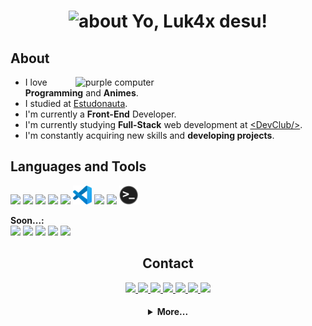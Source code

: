 <h1 align="center">
<img width="40" alt="about" src="https://raw.github.com/elizarov/elizarov/master/about.png"> Yo, Luk4x desu!
</h1>

<h2 align="left">About</h2>
<img src="https://raw.githubusercontent.com/MicaelliMedeiros/micaellimedeiros/master/image/computer-illustration.png" width="400px" align="right" alt="purple computer">

<ul align="left">
    <li>I love <strong>Programming</strong> and <strong>Animes</strong>.</li>
    <li>I studied at <a href="https://estudonauta.com">Estudonauta</a>.</li>
    <li>I'm currently a <strong>Front-End</strong> Developer.</li>
    <li>I'm currently studying <strong>Full-Stack</strong> web development at <a href="https://devclub.rodolfomori.com.br/">&lt;DevClub/&gt;</a>.</li>
    <li>I'm constantly acquiring new skills and <strong>developing projects</strong>.</li>
</ul>

<h2 align="left">Languages and Tools</h2>
<p align="left">
  <code><img height="30" src="https://img.shields.io/badge/JavaScript-F7DF1E?style=for-the-badge&logo=javascript&logoColor=black"></code>
  <code><img height="30" src="https://img.shields.io/badge/HTML5-E34F26?style=for-the-badge&logo=html5&logoColor=white"></code>
  <code><img height="30" src="https://img.shields.io/badge/CSS3-1572B6?style=for-the-badge&logo=css3&logoColor=white"></code>
  <code><img height="30" src="https://img.shields.io/badge/Git-E34F26?style=for-the-badge&logo=git&logoColor=white"></code>
  <code><img height="30" src="https://img.shields.io/badge/-Figma-333333?style=flat&logo=figma&logoColor=007ACC"></code>
  <code><img height="30" src="https://raw.githubusercontent.com/github/explore/80688e429a7d4ef2fca1e82350fe8e3517d3494d/topics/visual-studio-code/visual-studio-code.png"></code>
  <code><img height="30" src="https://img.shields.io/badge/Windows-017AD7?style=for-the-badge&logo=windows&logoColor=white"></code>
  <code><img height="30" src="https://img.shields.io/badge/Linux-E34F26?style=for-the-badge&logo=linux&logoColor=black"></code>
  <code><img height="30" src="https://raw.githubusercontent.com/github/explore/80688e429a7d4ef2fca1e82350fe8e3517d3494d/topics/terminal/terminal.png"></code>
  <br>
  <p align="left"><strong>Soon...:</strong>
    <br>
    <code><img height="30" src="https://img.shields.io/badge/Node.js-43853D?style=for-the-badge&logo=node.js&logoColor=white"></code>
    <code><img height="30" src="https://img.shields.io/badge/TypeScript-007ACC?style=for-the-badge&logo=typescript&logoColor=white"></code>
    <code><img height="30" src="https://img.shields.io/badge/React-20232A?style=for-the-badge&logo=react&logoColor=61DAFB"></code>
    <code><img height="30" src="https://img.shields.io/badge/React_Native-20232A?style=for-the-badge&logo=react&logoColor=61DAFB"></code>
    <code><img height="30" src="https://img.shields.io/badge/React-20232A?style=for-the-badge&logo=react&logoColor=61DAFB"></code>
  </p>
</p>

<h2 align="center">Contact</h2>
<p align="center">
  <a href="mailto:luk4xm4ci3l@gmail.com" alt="Gmail">
  <img src="https://img.shields.io/badge/Gmail-D14836?style=for-the-badge&logo=gmail&logoColor=white">
  </a>
  
  <a href="https://www.linkedin.com/in/lucasmacielf/" alt="Linkedin">
    <img src="https://img.shields.io/badge/LinkedIn-0077B5?style=for-the-badge&logo=linkedin&logoColor=white">
  </a>
  
  <a href="#" alt="Telegram">
    <img src="https://img.shields.io/badge/Telegram-2CA5E0?style=for-the-badge&logo=telegram&logoColor=white">
  </a>

  <a href="#" alt="WhatsApp">
    <img src="https://img.shields.io/badge/WhatsApp-25D366?style=for-the-badge&logo=whatsapp&logoColor=white">
  </a>

  <a href="https://www.facebook.com/profile.php?id=100077342820651" alt="Facebook">
    <img src="https://img.shields.io/badge/Facebook-1877F2?style=for-the-badge&logo=facebook&logoColor=white">
  </a>

  <a href="https://www.instagram.com/this.time_29d/" alt="Instagram">
    <img src="https://img.shields.io/badge/Instagram-E4405F?style=for-the-badge&logo=instagram&logoColor=white">
  </a>
    
  <a href="https://discord.gg/luk4x#5068" alt="Discord">
    <img src="https://img.shields.io/badge/Discord-7289DA?style=for-the-badge&logo=discord&logoColor=white">
  </a>
</p>

<h4 align="center"/>
<details>
<summary>More...</summary>
<h2 align="center">Github Statistics</h2>
<p align="center">
  <a href="https://github.com/Luk4x">
    <img src="https://github-readme-stats.vercel.app/api?username=Luk4x&show_icons=true&theme=tokyonight">
  </a>
</p>
<p align="center">
  <a href="https://github.com/Luk4x">
    <img src="https://github-readme-stats.vercel.app/api/top-langs/?username=Luk4x&langs_count=8&theme=tokyonight">
  </a>
</p>
</details>

<!--
- 🔭 I’m currently working on ...
- 🌱 I’m currently learning ...
- 👯 I’m looking to collaborate on ...
- 🤔 I’m looking for help with ...
- 💬 Ask me about ...
- 📫 How to reach me: ...
- 😄 Pronouns: ...
- ⚡ Fun fact: ...
-->
